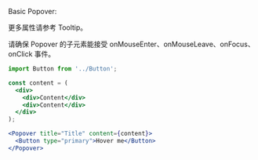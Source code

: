 Basic Popover:

更多属性请参考 Tooltip。

请确保 Popover 的子元素能接受 onMouseEnter、onMouseLeave、onFocus、onClick 事件。

```jsx
import Button from '../Button';

const content = (
  <div>
    <div>Content</div>
    <div>Content</div>
  </div>
);

<Popover title="Title" content={content}>
  <Button type="primary">Hover me</Button>
</Popover>
```
